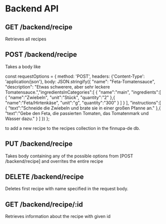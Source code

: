 # Backend API

## GET /backend/recipe

Retrieves all recipes

## POST /backend/recipe

Takes a body like

const requestOptions = {
    method: 'POST',
    headers: {'Content-Type': 'application/json'},
    body: JSON.stringify({
        "name": "Feta-Tomatensauce",
        "description": "Etwas schwerere, aber sehr leckere Tomatensauce.","ingredientsInCategories":[
            {
                "name":"main",
                "ingredients":[
                    {
                        "name":"Zwiebeln",
                        "unit":"Stück",
                        "quantity":"2"
                    },{
                        "name":"Feta/Hirtenkäse",
                        "unit":"g",
                        "quantity":"300"
                    }
                ]
            }
        ],
        "instructions":[
            {
                "text":"Schneide die Zwiebeln und brate sie in einer großen Pfanne an."
            },{
                "text":"Gebe den Feta, die passierten Tomaten, das Tomatenmark und Wasser dazu."
            }
        ]
    })
};


to add a new recipe to the recipes collection in the finnupa-de db.

## PUT /backend/recipe

Takes body containing any of the possible options from [POST /backend/recipe] and overrites the entire recipe


## DELETE /backend/recipe

Deletes first recipe with name specified in the request body.

## GET /backend/recipe/:id

Retrieves information about the recipe with given id